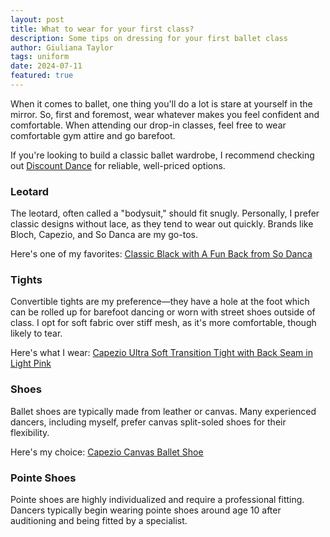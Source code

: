 ```yaml
---
layout: post
title: What to wear for your first class?
description: Some tips on dressing for your first ballet class
author: Giuliana Taylor
tags: uniform
date: 2024-07-11
featured: true
---
```


When it comes to ballet, one thing you'll do a lot is stare at yourself in the mirror. So, first and foremost, wear whatever makes you feel confident and comfortable. When attending our drop-in classes, feel free to wear comfortable gym attire and go barefoot.

If you're looking to build a classic ballet wardrobe, I recommend checking out [Discount Dance](https://www.discountdance.com/dancewear/) for reliable, well-priced options.

### Leotard

The leotard, often called a "bodysuit," should fit snugly. Personally, I prefer classic designs without lace, as they tend to wear out quickly. Brands like Bloch, Capezio, and So Danca are my go-tos.

Here's one of my favorites: [Classic Black with A Fun Back from So Danca](https://www.sodanca.com/collections/women-dancewear-leotards/products/annie-d379?variant=44510104256674)

### Tights

Convertible tights are my preference—they have a hole at the foot which can be rolled up for barefoot dancing or worn with street shoes outside of class. I opt for soft fabric over stiff mesh, as it's more comfortable, though likely to tear.

Here's what I wear: [Capezio Ultra Soft Transition Tight with Back Seam in Light Pink](https://www.capezio.com/ultra-soft-transition-tight-with-back-seam)

### Shoes

Ballet shoes are typically made from leather or canvas. Many experienced dancers, including myself, prefer canvas split-soled shoes for their flexibility.

Here's my choice: [Capezio Canvas Ballet Shoe](https://www.capezio.com/hanami-ballet-shoe)

### Pointe Shoes

Pointe shoes are highly individualized and require a professional fitting. Dancers typically begin wearing pointe shoes around age 10 after auditioning and being fitted by a specialist.
